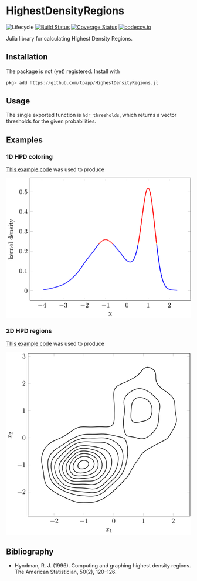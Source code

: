 # HighestDensityRegions

![Lifecycle](https://img.shields.io/badge/lifecycle-experimental-orange.svg)
[![Build Status](https://travis-ci.org/tpapp/HighestDensityRegions.jl.svg?branch=master)](https://travis-ci.org/tpapp/HighestDensityRegions.jl)
[![Coverage Status](https://coveralls.io/repos/tpapp/HighestDensityRegions.jl/badge.svg?branch=master&service=github)](https://coveralls.io/github/tpapp/HighestDensityRegions.jl?branch=master)
[![codecov.io](http://codecov.io/github/tpapp/HighestDensityRegions.jl/coverage.svg?branch=master)](http://codecov.io/github/tpapp/HighestDensityRegions.jl?branch=master)

Julia library for calculating Highest Density Regions.

## Installation

The package is not (yet) registered. Install with

```julia
pkg> add https://github.com/tpapp/HighestDensityRegions.jl
```

## Usage

The single exported function is `hdr_thresholds`, which returns a vector thresholds for the given probabilities.

## Examples

### 1D HPD coloring

[This example code](examples/1d-density.jl) was used to produce

![examples/1d-density.svg](examples/1d-density.svg)

### 2D HPD regions

[This example code](examples/2d-density.jl) was used to produce

![examples/2d-density.svg](examples/2d-density.svg)

## Bibliography

- Hyndman, R. J. (1996). Computing and graphing highest density regions. The American Statistician, 50(2), 120–126.
